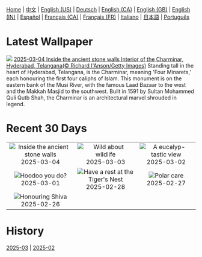 [Home](../README.md) | [中文](zh-CN.md) | [English (US)](en-US.md) | [Deutsch](de-DE.md) | [English (CA)](en-CA.md) | [English (GB)](en-GB.md) | [English (IN)](en-IN.md) | [Español](es-ES.md) | [Français (CA)](fr-CA.md) | [Français (FR)](fr-FR.md) | [Italiano](it-IT.md) | [日本語](ja-JP.md) | [Português](pt-BR.md)

# Latest Wallpaper
![](https://www.bing.com/th?id=OHR.CharminarInterior_EN-IN8277108319_UHD.jpg)
[2025-03-04 Inside the ancient stone walls Interior of the Charminar, Hyderabad, Telangana(© Richard I'Anson/Getty Images)](https://www.bing.com/th?id=OHR.CharminarInterior_EN-IN8277108319_UHD.jpg)
Standing tall in the heart of Hyderabad, Telangana, is the Charminar, meaning 'Four Minarets,' each honouring the first four caliphs of Islam. This monument is on the eastern bank of the Musi River, with the famous Laad Bazaar to the west and the Makkah Masjid to the southwest. Built in 1591 by Sultan Mohammed Quli Qutb Shah, the Charminar is an architectural marvel shrouded in legend.

# Recent 30 Days
|  |  |  |
|:---:|:---:|:---:|
| ![](https://www.bing.com/th?id=OHR.CharminarInterior_EN-IN8277108319_400x240.jpg "Inside the ancient stone walls") 2025-03-04 | ![](https://www.bing.com/th?id=OHR.HornbillPair_EN-IN8859837972_400x240.jpg "Wild about wildlife") 2025-03-03 | ![](https://www.bing.com/th?id=OHR.EucalyptusForest_EN-IN9152358934_400x240.jpg "A eucalyp-tastic view") 2025-03-02 |
| ![](https://www.bing.com/th?id=OHR.BryceHoodoos_EN-IN9126700951_400x240.jpg "Hoodoo you do?") 2025-03-01 | ![](https://www.bing.com/th?id=OHR.BhutanMonastery_EN-IN9102034060_400x240.jpg "Have a rest at the Tiger's Nest") 2025-02-28 | ![](https://www.bing.com/th?id=OHR.PolarCub_EN-IN9075237601_400x240.jpg "Polar care") 2025-02-27 |
| ![](https://www.bing.com/th?id=OHR.TungnathShiva_EN-IN3198630247_400x240.jpg "Honouring Shiva") 2025-02-26 |  |  |

# History
[2025-03](../archives/wallpaper/en-IN/w_2025_03.md) | [2025-02](../archives/wallpaper/en-IN/w_2025_02.md)
